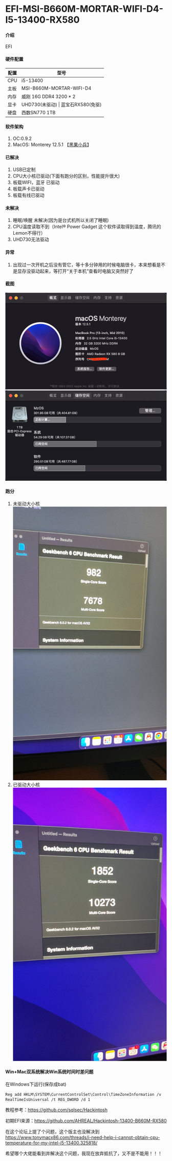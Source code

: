 # EFI-MSI-B660M-MORTAR-WIFI-D4-I5-13400-RX580

#### 介绍
EFI

#### 硬件配置

| 配置 | 型号 |
| --- | --- |
| CPU | i5-13400 |
| 主板 | MSI-B660M-MORTAR-WIFI-D4  |
| 内存 | 威刚 16G DDR4 3200 * 2 |
| 显卡 | UHD730(未驱动) \| 蓝宝石RX580(免驱) |
| 硬盘 | 西数SN770 1TB |



#### 软件架构
1. OC:0.9.2
1. MacOS: Monterey 12.5.1 【[黑果小兵](https://blog.daliansky.net/macOS-Monterey-12.5.1-21G83-Release-version-with-OC-0.8.4-CLOVER-5148-and-FirPE-original-image.html)】


#### 已解决
1. USB已定制
1. CPU大小核已驱动(下面有跑分的区别，性能提升很大)
1. 板载WIFI，蓝牙 已驱动
2. 板载声卡已驱动
3. 板载有线已驱动

#### 未解决
1. 睡眠/唤醒 未解决(因为是台式机所以关闭了睡眠)
1. CPU温度读取不到（Intel® Power Gadget 这个软件读取得到温度，腾讯的Lemon不得行）
2. UHD730无法驱动


#### 异常
1. 出现过一次开机之后没有管它，等十多分钟用的时候电脑很卡，本来想看是不是显存没驱动起来，等打开“关于本机”查看时电脑又突然好了

#### 截图
![输入图片说明](img/img-about.png)
![输入图片说明](img/img-ssd.png)

#### 跑分
1. 未驱动大小核
![输入图片说明](img/9b9593c4e2e9332e929c26d2080142c7.jpg)
1. 已驱动大小核
![输入图片说明](img/963d77d6d0586e1efe77df815393997b.jpg)

#### Win+Mac双系统解决Win系统时间时差问题
在Windows下运行(保存成bat)
```
Reg add HKLM\SYSTEM\CurrentControlSet\Control\TimeZoneInformation /v RealTimeIsUniversal /t REG_DWORD /d 1
```


教程参考：https://github.com/sqlsec/Hackintosh

初期EFI来源：https://github.com/AHREAL/Hackintosh-13400-B660M-RX580

在这个论坛上提了个问题，这个版主也没解决到
https://www.tonymacx86.com/threads/i-need-help-i-cannot-obtain-cpu-temperature-for-my-intel-i5-13400.325818/

希望哪个大佬能看到并解决这个问题，我现在放弃抵抗了，又不是不能用！！！
